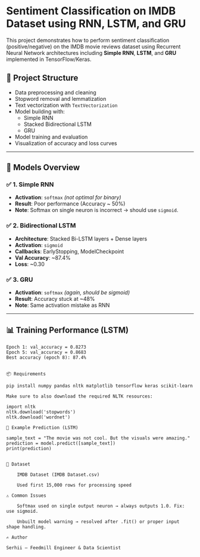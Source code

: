 # Sentiment Classification on IMDB Dataset using RNN, LSTM, and GRU

This project demonstrates how to perform sentiment classification (positive/negative) on the IMDB movie reviews dataset using Recurrent Neural Network architectures including **Simple RNN**, **LSTM**, and **GRU** implemented in TensorFlow/Keras.

## 📂 Project Structure

- Data preprocessing and cleaning
- Stopword removal and lemmatization
- Text vectorization with `TextVectorization`
- Model building with:
  - Simple RNN
  - Stacked Bidirectional LSTM
  - GRU
- Model training and evaluation
- Visualization of accuracy and loss curves

---

## 🧠 Models Overview

### ✅ 1. **Simple RNN**
- **Activation**: `softmax` *(not optimal for binary)*
- **Result**: Poor performance (Accuracy ~ 50%)
- **Note**: Softmax on single neuron is incorrect → should use `sigmoid`.

### ✅ 2. **Bidirectional LSTM**
- **Architecture**: Stacked Bi-LSTM layers + Dense layers
- **Activation**: `sigmoid`
- **Callbacks**: EarlyStopping, ModelCheckpoint
- **Val Accuracy**: ~87.4%
- **Loss**: ~0.30

### ✅ 3. **GRU**
- **Activation**: `softmax` *(again, should be sigmoid)*
- **Result**: Accuracy stuck at ~48%
- **Note**: Same activation mistake as RNN

---

## 📊 Training Performance (LSTM)

```text
Epoch 1: val_accuracy = 0.8273
Epoch 5: val_accuracy = 0.8683
Best accuracy (epoch 8): 87.4%


📦 Requirements

pip install numpy pandas nltk matplotlib tensorflow keras scikit-learn

Make sure to also download the required NLTK resources:

import nltk
nltk.download('stopwords')
nltk.download('wordnet')

🧪 Example Prediction (LSTM)

sample_text = "The movie was not cool. But the visuals were amazing."
prediction = model.predict([sample_text])
print(prediction)


📁 Dataset

    IMDB Dataset (IMDB Dataset.csv)

    Used first 15,000 rows for processing speed

⚠️ Common Issues

    Softmax used on single output neuron → always outputs 1.0. Fix: use sigmoid.

    Unbuilt model warning → resolved after .fit() or proper input shape handling.

✍️ Author

Serhii — Feedmill Engineer & Data Scientist
